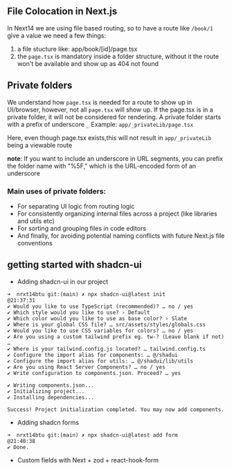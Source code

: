 ## File Colocation in Next.js

In Next14 we are using file based routing,
so to have a route like `/book/1` give a value we need a few things:

1. a file stucture like: app/book/[id]/page.tsx
2. the `page.tsx` is mandatory inside a folder structure, without it the route won't be available and show up as 404 not found

## Private folders

We understand how `page.tsx` is needed for a route to show up in UI/browser, however, not all `page.tsx` will show up.
If the page.tsx is in a private folder, it will not be considered for rendering.
A private folder starts with a prefix of underscore `_`
Example: `app/_privateLib/page.tsx`

Here, even though page.tsx exists,this will not result in `app/_privateLib` being a viewable route

**note**: If you want to include an underscore in URL segments, you can prefix the folder name with "%5F," which is the URL-encoded form of an underscore

### Main uses of private folders:

- For separating UI logic from routing logic
- For consistently organizing internal files across a project (like libraries and utils etc)
- For sorting and grouping files in code editors
- And finally, for avoiding potential naming conflicts with future Next.js file conventions

## getting started with shadcn-ui

- Adding shadcn-ui in our project

```log
➜  nrxt14btu git:(main) ✗ npx shadcn-ui@latest init                                                                                                                @21:37:31
✔ Would you like to use TypeScript (recommended)? … no / yes
✔ Which style would you like to use? › Default
✔ Which color would you like to use as base color? › Slate
✔ Where is your global CSS file? … src/assets/styles/globals.css
✔ Would you like to use CSS variables for colors? … no / yes
✔ Are you using a custom tailwind prefix eg. tw-? (Leave blank if not) …
✔ Where is your tailwind.config.js located? … tailwind.config.ts
✔ Configure the import alias for components: … @/shadui
✔ Configure the import alias for utils: … @/shadui/lib/utils
✔ Are you using React Server Components? … no / yes
✔ Write configuration to components.json. Proceed? … yes

✔ Writing components.json...
✔ Initializing project...
✔ Installing dependencies...

Success! Project initialization completed. You may now add components.
```

- Adding shadcn forms

```
➜  nrxt14btu git:(main) ✗ npx shadcn-ui@latest add form                                                                                                            @21:40:38
✔ Done.
```

- Custom fields with Next + zod + react-hook-form
